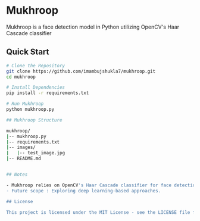 # Mukhroop

Mukhroop is a face detection model in Python utilizing OpenCV's Haar Cascade classifier

## Quick Start

```bash
# Clone the Repository
git clone https://github.com/imambujshukla7/mukhroop.git
cd mukhroop

# Install Dependencies
pip install -r requirements.txt

# Run Mukhroop
python mukhroop.py

## Mukhroop Structure

mukhroop/
|-- mukhroop.py
|-- requirements.txt
|-- images/
|   |-- test_image.jpg
|-- README.md


## Notes

- Mukhroop relies on OpenCV's Haar Cascade classifier for face detection.
- Future scope : Exploring deep learning-based approaches.

## License

This project is licensed under the MIT License - see the LICENSE file for details.
